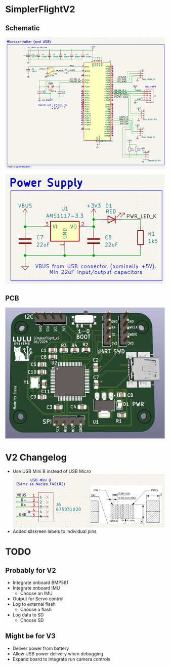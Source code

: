# SimplerFlightV2
## Schematic
![Microcontroller](https://github.com/elenajusto/SimplerFlightV2/blob/main/Images/mcu.png)

![Power](https://github.com/elenajusto/SimplerFlightV2/blob/main/Images/power.png)

## PCB
![PCB](https://github.com/elenajusto/SimplerFlightV2/blob/main/Images/pcb.png)

# V2 Changelog
- Use USB Mini B instead of USB Micro
![USB](https://github.com/elenajusto/SimplerFlightV2/blob/main/Images/usb.png)
- Added silskreen labels to individual pins

# TODO
## Probably for V2
- Integrate onboard BMP581
- Integrate onboard IMU
    - Choose an IMU
- Output for Servo control
- Log to external flash
    - Choose a flash
- Log data to SD
    - Choose SD

## Might be for V3
- Deliver power from battery
- Allow USB power delivery when debugging
- Expand board to integrate run camera controls